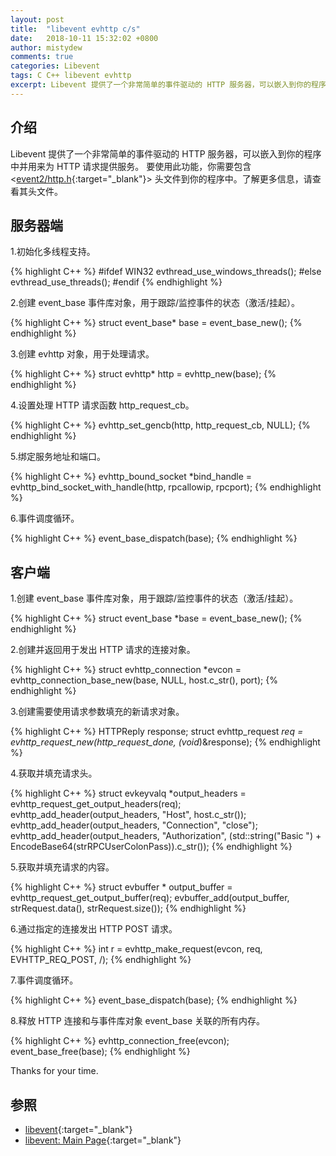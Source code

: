 ```yaml
---
layout: post
title:  "libevent evhttp c/s"
date:   2018-10-11 15:32:02 +0800
author: mistydew
comments: true
categories: Libevent
tags: C C++ libevent evhttp
excerpt: Libevent 提供了一个非常简单的事件驱动的 HTTP 服务器，可以嵌入到你的程序中并用来为 HTTP 请求提供服务。
---
```

## 介绍

Libevent 提供了一个非常简单的事件驱动的 HTTP 服务器，可以嵌入到你的程序中并用来为 HTTP 请求提供服务。
要使用此功能，你需要包含 <[event2/http.h](http://www.wangafu.net/~nickm/libevent-2.1/doxygen/html/http_8h.html){:target="_blank"}> 头文件到你的程序中。了解更多信息，请查看其头文件。

## 服务器端

1.初始化多线程支持。

{% highlight C++ %}
#ifdef WIN32
    evthread_use_windows_threads();
#else
    evthread_use_threads();
#endif
{% endhighlight %}

2.创建 event_base 事件库对象，用于跟踪/监控事件的状态（激活/挂起）。

{% highlight C++ %}
    struct event_base* base = event_base_new();
{% endhighlight %}

3.创建 evhttp 对象，用于处理请求。

{% highlight C++ %}
    struct evhttp* http = evhttp_new(base);
{% endhighlight %}

4.设置处理 HTTP 请求函数 http_request_cb。

{% highlight C++ %}
    evhttp_set_gencb(http, http_request_cb, NULL);
{% endhighlight %}

5.绑定服务地址和端口。

{% highlight C++ %}
    evhttp_bound_socket *bind_handle = evhttp_bind_socket_with_handle(http, rpcallowip, rpcport);
{% endhighlight %}

6.事件调度循环。

{% highlight C++ %}
    event_base_dispatch(base);
{% endhighlight %}

## 客户端

1.创建 event_base 事件库对象，用于跟踪/监控事件的状态（激活/挂起）。

{% highlight C++ %}
    struct event_base *base = event_base_new();
{% endhighlight %}

2.创建并返回用于发出 HTTP 请求的连接对象。

{% highlight C++ %}
    struct evhttp_connection *evcon = evhttp_connection_base_new(base, NULL, host.c_str(), port);
{% endhighlight %}

3.创建需要使用请求参数填充的新请求对象。

{% highlight C++ %}
    HTTPReply response;
    struct evhttp_request *req = evhttp_request_new(http_request_done, (void*)&response);
{% endhighlight %}

4.获取并填充请求头。

{% highlight C++ %}
    struct evkeyvalq *output_headers = evhttp_request_get_output_headers(req);
    evhttp_add_header(output_headers, "Host", host.c_str());
    evhttp_add_header(output_headers, "Connection", "close");
    evhttp_add_header(output_headers, "Authorization", (std::string("Basic ") + EncodeBase64(strRPCUserColonPass)).c_str());
{% endhighlight %}

5.获取并填充请求的内容。

{% highlight C++ %}
    struct evbuffer * output_buffer = evhttp_request_get_output_buffer(req);
    evbuffer_add(output_buffer, strRequest.data(), strRequest.size());
{% endhighlight %}

6.通过指定的连接发出 HTTP POST 请求。

{% highlight C++ %}
    int r = evhttp_make_request(evcon, req, EVHTTP_REQ_POST, /);
{% endhighlight %}

7.事件调度循环。

{% highlight C++ %}
    event_base_dispatch(base);
{% endhighlight %}

8.释放 HTTP 连接和与事件库对象 event_base 关联的所有内存。

{% highlight C++ %}
    evhttp_connection_free(evcon);
    event_base_free(base);
{% endhighlight %}

Thanks for your time.

## 参照

* [libevent](http://libevent.org){:target="_blank"}
* [libevent: Main Page](http://www.wangafu.net/~nickm/libevent-2.1/doxygen/html/){:target="_blank"}
